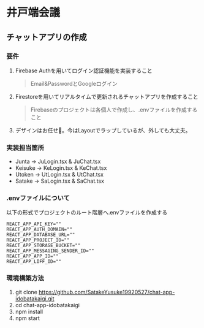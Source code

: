 # 井戸端会議

## チャットアプリの作成

### 要件
1. Firebase Authを用いてログイン認証機能を実装すること
   > Email&PasswordとGoogleログイン
2. Firestoreを用いてリアルタイムで更新されるチャットアプリを作成すること
   > Firebaseのプロジェクトは各個人で作成し、.envファイルを作成すること
3. デザインはお任せ💓。今はLayoutでラップしているが、外しても大丈夫。

### 実装担当箇所
- Junta -> JuLogin.tsx & JuChat.tsx
- Keisuke -> KeLogin.tsx & KeChat.tsx
- Utoken -> UtLogin.tsx & UtChat.tsx
- Satake -> SaLogin.tsx & SaChat.tsx

### .envファイルについて
以下の形式でプロジェクトのルート階層へ.envファイルを作成する
```
REACT_APP_API_KEY=""
REACT_APP_AUTH_DOMAIN=""
REACT_APP_DATABASE_URL=""
REACT_APP_PROJECT_ID=""
REACT_APP_STORAGE_BUCKET="" 
REACT_APP_MESSAGING_SENDER_ID=""
REACT_APP_APP_ID=""
REACT_APP_LIFF_ID=""
```

### 環境構築方法
1. git clone https://github.com/SatakeYusuke19920527/chat-app-idobatakaigi.git
2. cd chat-app-idobatakaigi
3. npm install
4. npm start